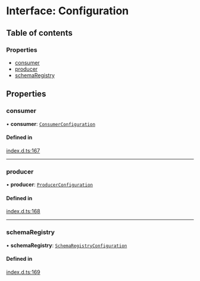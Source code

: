 # Interface: Configuration

## Table of contents

### Properties

- [consumer](Configuration.md#consumer)
- [producer](Configuration.md#producer)
- [schemaRegistry](Configuration.md#schemaregistry)

## Properties

### consumer

• **consumer**: [`ConsumerConfiguration`](ConsumerConfiguration.md)

#### Defined in

[index.d.ts:167](https://github.com/mostafa/xk6-kafka/blob/main/index.d.ts#L167)

___

### producer

• **producer**: [`ProducerConfiguration`](ProducerConfiguration.md)

#### Defined in

[index.d.ts:168](https://github.com/mostafa/xk6-kafka/blob/main/index.d.ts#L168)

___

### schemaRegistry

• **schemaRegistry**: [`SchemaRegistryConfiguration`](SchemaRegistryConfiguration.md)

#### Defined in

[index.d.ts:169](https://github.com/mostafa/xk6-kafka/blob/main/index.d.ts#L169)
